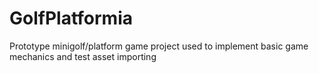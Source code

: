 # GolfPlatformia
 Prototype minigolf/platform game project used to implement basic game mechanics and test asset importing
